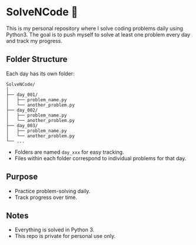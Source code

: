 # SolveNCode 🚀

This is my personal repository where I solve coding problems daily using Python3. The goal is to push myself to solve at least one problem every day and track my progress.

## Folder Structure

Each day has its own folder:

```
SolveNCode/
│
├── day_001/
│   ├── problem_name.py
│   └── another_problem.py
├── day_002/
│   ├── problem_name.py
│   └── another_problem.py
├── day_003/
│   ├── problem_name.py
│   └── another_problem.py
└── ...
```

- Folders are named `day_xxx` for easy tracking.
- Files within each folder correspond to individual problems for that day.

## Purpose

- Practice problem-solving daily.
- Track progress over time.

## Notes

- Everything is solved in Python 3.
- This repo is private for personal use only.
